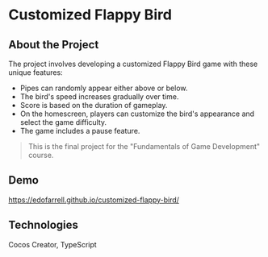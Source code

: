 # Customized Flappy Bird

## About the Project
The project involves developing a customized Flappy Bird game with these unique features:
- Pipes can randomly appear either above or below.
- The bird's speed increases gradually over time.
- Score is based on the duration of gameplay.
- On the homescreen, players can customize the bird's appearance and select the game difficulty.
- The game includes a pause feature.

> This is the final project for the "Fundamentals of Game Development" course.

## Demo
https://edofarrell.github.io/customized-flappy-bird/

## Technologies
Cocos Creator, TypeScript
